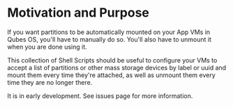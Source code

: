 # Motivation and Purpose

If you want partitions to be automatically mounted on your App VMs in Qubes OS, you'll have to manually do so. You'll also have to unmount it when you are done using it. 

This collection of Shell Scripts should be useful to configure your VMs to accept a list of partitions or other mass storage devices by label or uuid and mount them every time they're attached, as well as unmount them every time they are no longer there.

It is in early development. See issues page for more information.
